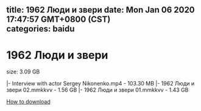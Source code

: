 
title: 1962 Люди и звери
date: Mon Jan 06 2020 17:47:57 GMT+0800 (CST)    
categories: baidu
---

# 1962 Люди и звери
size: 3.09 GB
 
 
|- Interview with actor Sergey Nikonenko.mp4 - 103.30 MB
|- 1962 Люди и звери 02.mmkkvv - 1.56 GB
|- 1962 Люди и звери 01.mmkkvv - 1.43 GB

[How to download](https://bpcam.bemobtrk.com/go/2ceec3aa-1ca2-46d6-b9ff-aaa5c184517c?jno=4705)